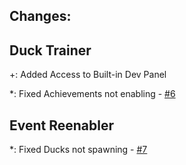 ## Changes:

## Duck Trainer
+: Added Access to Built-in Dev Panel

*: Fixed Achievements not enabling - [#6](https://github.com/KitsueFox/PPDS-Mods/issues/6)

## Event Reenabler
*: Fixed Ducks not spawning - [#7](https://github.com/KitsueFox/PPDS-Mods/issues/7)